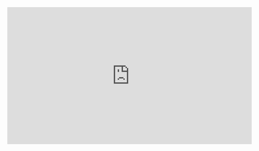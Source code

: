 <iframe width="560" height="315" 
  src="https://www.youtube.com/watch?v=o5g-lUuFgpg" 
  frameborder="0" allowfullscreen>
</iframe>
